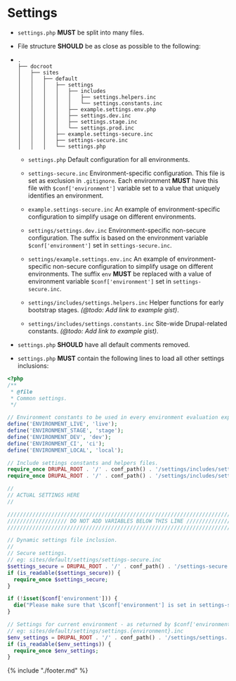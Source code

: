 # Settings

* `settings.php` **MUST** be split into many files.
* File structure **SHOULD** be as close as possible to the following:
*	```
	.
	├── docroot
	│   ├── sites
	│   │   ├── default
	│   │   │   ├── settings
	│   │   │   │   ├── includes
	│   │   │   │   │   ├── settings.helpers.inc
	│   │   │   │   │   └── settings.constants.inc
	│   │   │   │   ├── example.settings.env.php
	│   │   │   │   ├── settings.dev.inc
	│   │   │   │   ├── settings.stage.inc
	│   │   │   │   └── settings.prod.inc
	│   │   │   ├── example.settings-secure.inc
	│   │   │   ├── settings-secure.inc
	│   │   │   └── settings.php
    ```
	* `settings.php` Default configuration for all environments.
	
	* `settings-secure.inc` Environment-specific configuration. This file is set as exclusion in `.gitignore`. Each environment **MUST** have this file with `$conf['environment']` variable set to a value that uniquely identifies an environment.
	
	* `example.settings-secure.inc` An example of environment-specific configuration to simplify usage on different environments.
	
	* `settings/settings.dev.inc` Environment-specific non-secure configuration. The suffix is based on the environment variable `$conf['environment']` set in `settings-secure.inc`.
	
	* `settings/example.settings.env.inc` An example of environment-specific non-secure configuration to simplify usage on different environments. The suffix `env` **MUST** be replaced with a value of  environment variable `$conf['environment']` set in `settings-secure.inc`.
	
	* `settings/includes/settings.helpers.inc` Helper functions for early bootstrap stages. *(@todo: Add link to example gist)*.
	
	* `settings/includes/settings.constants.inc` Site-wide Drupal-related constants. *(@todo: Add link to example gist)*.

		
* `settings.php` **SHOULD** have all default comments removed.

* `settings.php` **MUST** contain the following lines to load all other settings inclusions:

```php
<?php
/**
 * @file
 * Common settings.
 */

// Environment constants to be used in every environment evaluation expression.
define('ENVIRONMENT_LIVE', 'live');
define('ENVIRONMENT_STAGE', 'stage');
define('ENVIRONMENT_DEV', 'dev');
define('ENVIRONMENT_CI', 'ci');
define('ENVIRONMENT_LOCAL', 'local');

// Include settings constants and helpers files.
require_once DRUPAL_ROOT . '/' . conf_path() . '/settings/includes/settings.constants.inc';
require_once DRUPAL_ROOT . '/' . conf_path() . '/settings/includes/settings.helpers.inc';

//
// ACTUAL SETTINGS HERE
//

////////////////////////////////////////////////////////////////////////////////
/////////////////// DO NOT ADD VARIABLES BELOW THIS LINE ///////////////////////
////////////////////////////////////////////////////////////////////////////////

// Dynamic settings file inclusion.
//
// Secure settings.
// eg: sites/default/settings/settings-secure.inc
$settings_secure = DRUPAL_ROOT . '/' . conf_path() . '/settings-secure' . '.inc';
if (is_readable($settings_secure)) {
  require_once $settings_secure;
}

if (!isset($conf['environment'])) {
  die("Please make sure that \$conf['environment'] is set in settings-secure.inc");
}

// Settings for current environment - as returned by $conf['environment'].
// eg: sites/default/settings/settings.{environment}.inc
$env_settings = DRUPAL_ROOT . '/' . conf_path() . '/settings/settings.' . $conf['environment'] . '.inc';
if (is_readable($env_settings)) {
  require_once $env_settings;
}
```

{% include "./footer.md" %}
